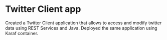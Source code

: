 # Twitter Client app
Created a Twitter Client application that allows to access and modify twitter data using REST Services and Java. Deployed the same application using Karaf container.
